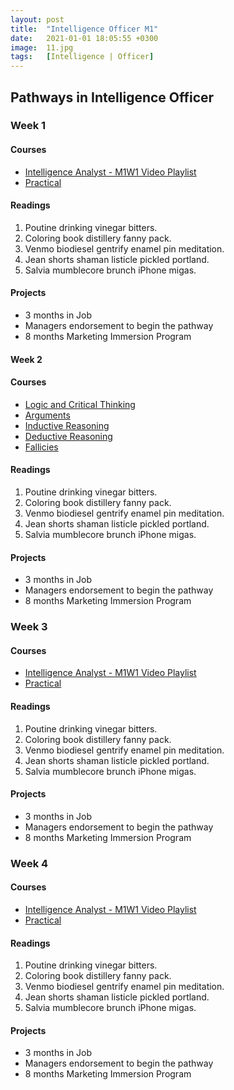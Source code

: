 ```yaml
---
layout: post
title:  "Intelligence Officer M1"
date:   2021-01-01 18:05:55 +0300
image:  11.jpg
tags:   [Intelligence | Officer]
---
```

## Pathways in Intelligence Officer
### Week 1
#### Courses
* [Intelligence Analyst - M1W1 Video Playlist](https://www.youtube.com/watch?v=AW4ZOnd0Kyw&list=PLeDh38XMopDYea0U87mkjEgkoOyHoKzFP)
* [Practical](https://www.classcentral.com/course/psychfirstaid-2900)

#### Readings
1. Poutine drinking vinegar bitters.
2. Coloring book distillery fanny pack.
3. Venmo biodiesel gentrify enamel pin meditation.
4. Jean shorts shaman listicle pickled portland.
5. Salvia mumblecore brunch iPhone migas.

#### Projects
* 3 months in Job
* Managers endorsement to begin the pathway
* 8 months Marketing Immersion Program


#### Week 2
#### Courses
* [Logic and Critical Thinking](https://www.coursera.org/specializations/logic-critical-thinking-duke)
* [Arguments](https://www.coursera.org/learn/understanding-arguments)
* [Inductive Reasoning](https://www.coursera.org/learn/inductive-reasoning)
* [Deductive Reasoning](https://www.coursera.org/learn/deductive-reasoning)
* [Fallicies](https://www.coursera.org/learn/logical-fallacies)

#### Readings
1. Poutine drinking vinegar bitters.
2. Coloring book distillery fanny pack.
3. Venmo biodiesel gentrify enamel pin meditation.
4. Jean shorts shaman listicle pickled portland.
5. Salvia mumblecore brunch iPhone migas.

#### Projects
* 3 months in Job
* Managers endorsement to begin the pathway
* 8 months Marketing Immersion Program

### Week 3
#### Courses
* [Intelligence Analyst - M1W1 Video Playlist](https://www.youtube.com/watch?v=AW4ZOnd0Kyw&list=PLeDh38XMopDYea0U87mkjEgkoOyHoKzFP)
* [Practical](https://www.classcentral.com/course/psychfirstaid-2900)

#### Readings
1. Poutine drinking vinegar bitters.
2. Coloring book distillery fanny pack.
3. Venmo biodiesel gentrify enamel pin meditation.
4. Jean shorts shaman listicle pickled portland.
5. Salvia mumblecore brunch iPhone migas.

#### Projects
* 3 months in Job
* Managers endorsement to begin the pathway
* 8 months Marketing Immersion Program

### Week 4
#### Courses
* [Intelligence Analyst - M1W1 Video Playlist](https://www.youtube.com/watch?v=AW4ZOnd0Kyw&list=PLeDh38XMopDYea0U87mkjEgkoOyHoKzFP)
* [Practical](https://www.classcentral.com/course/psychfirstaid-2900)

#### Readings
1. Poutine drinking vinegar bitters.
2. Coloring book distillery fanny pack.
3. Venmo biodiesel gentrify enamel pin meditation.
4. Jean shorts shaman listicle pickled portland.
5. Salvia mumblecore brunch iPhone migas.

#### Projects
* 3 months in Job
* Managers endorsement to begin the pathway
* 8 months Marketing Immersion Program

[jekyll-docs]: https://jekyllrb.com/docs/home
[jekyll-gh]:   https://github.com/jekyll/jekyll
[jekyll-talk]: https://talk.jekyllrb.com/
